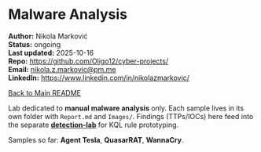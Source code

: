# Malware Analysis
**Author:** Nikola Marković  
**Status:** ongoing                                                                                                                                    
**Last updated:** 2025-10-16  
**Repo:** https://github.com/Oligo12/cyber-projects/                                                                   
**Email:** nikola.z.markovic@pm.me                                                                                                 
**LinkedIn:** https://www.linkedin.com/in/nikolazmarkovic/  
                                                                                                    
[Back to Main README](../README.md)

Lab dedicated to **manual malware analysis** only. Each sample lives in its own folder with `Report.md` and `Images/`. Findings (TTPs/IOCs) here feed into the separate [**detection-lab**](../detection-lab) for KQL rule prototyping.

Samples so far: **Agent Tesla**, **QuasarRAT**, **WannaCry**.

